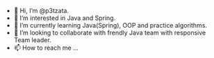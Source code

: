 - 👋 Hi, I’m @p3tzata.
- 👀 I’m interested in Java and Spring.
- 🌱 I’m currently learning Java(Spring), OOP and practice algorithms.
- 💞️ I’m looking to collaborate with frendly Java team with responsive Team leader.
- 📫 How to reach me ...

<!---
p3tzata/p3tzata is a ✨ special ✨ repository because its `README.md` (this file) appears on your GitHub profile.
You can click the Preview link to take a look at your changes.
--->
